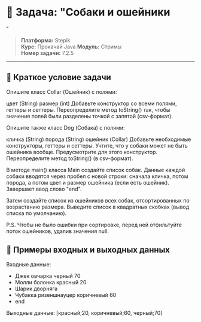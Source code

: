 # 🎯 Задача: "Собаки и ошейники
"

> **Платформа:** Stepik  
> **Курс:** Прокачай Java
> **Модуль:** Стримы  
> **Номер задачи:** 7.2.5

---

## 📝 Краткое условие задачи

Опишите класс Collar (Ошейник) c полями:

цвет (String)
размер (int)
Добавьте конструктор со всеми полями, геттеры и сеттеры. Переопределите метод toString() так, чтобы значения полей были разделены точкой с запятой (csv-формат).

Опишите также класс Dog (Собака) с полями:

кличка (String)
порода (String)
ошейник (Collar)
Добавьте необходимые конструкторы, геттеры и сеттеры. Учтите, что у собаки может не быть ошейника вообще. Предусмотрите для этого конструктор.  Переопределите метод toString() (в csv-формат).

В методе main() класса Main создайте список собак. Данные каждой собаки вводятся через пробел  с новой строки: сначала кличка, потом порода, а потом цвет и размер ошейника (если есть ошейник).  Завершает ввод слово "end".

Затем создайте список из ошейников всех собак, отсортированных по возрастанию размера. Выведите список в квадратных скобках (вывод списка по умолчанию).

P.S. Чтобы не было ошибки при сортировке, перед ней отфильтуйте поток ошейников, удалив значения null.


## 🎪 Примеры входных и выходных данных

Входные данные:
- Джек овчарка черный 70
- Молли болонка красный 20
- Шарик дворняга
- Чубакка ризеншнауцер коричневый 60
- end

Выходные данные:
[красный;20, коричневый;60, черный;70]
